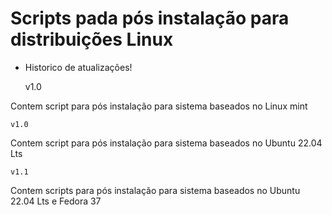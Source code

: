 # Scripts pada pós instalação para distribuições Linux 

- Historico de atualizações! <br>

    v1.0

Contem script para pós instalação para sistema baseados no Linux mint <br>

    v1.0

Contem script para pós instalação para sistema baseados no Ubuntu 22.04 Lts <br>

    v1.1

Contem scripts para pós instalação para sistema baseados no Ubuntu 22.04 Lts e Fedora 37 <br>